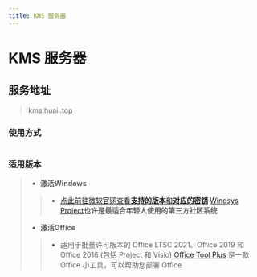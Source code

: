 ```yaml
---
title: KMS 服务器
---
```


#  KMS 服务器
## 服务地址

> kms.huaii.top

### 使用方式
```PowerShell

```
### 适用版本
>- **激活Windows**
>>    - [点此前往微软官网查看**支持的版本**和**对应的密钥**](https://learn.microsoft.com/zh-cn/windows-server/get-started/kms-client-activation-keys?tabs=server2025%2Cwindows10ltsc%2Cversion1803%2Cwindows7)
> [Windsys Project](https://windsys.win/)**也许是最适合年轻人使用的第三方社区系统**
>- **激活Office**
>>    - 适用于批量许可版本的 Office LTSC 2021、Office 2019 和 Office 2016 (包括 Project 和 Visio)
> [Office Tool Plus](https://otp.landian.vip/) 是一款 Office 小工具，可以帮助您部署 Office